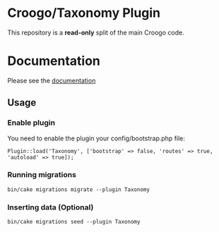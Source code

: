 # Croogo/Taxonomy Plugin

This repository is a **read-only** split of the main Croogo code.

# Documentation

Please see the [documentation](http://docs.croogo.org/3.0)

## Usage

### Enable plugin

You need to enable the plugin your config/bootstrap.php file:

```
Plugin::load('Taxonomy', ['bootstrap' => false, 'routes' => true, 'autoload' => true]);
```

### Running migrations

```
bin/cake migrations migrate --plugin Taxonomy
```

### Inserting data (Optional)

```
bin/cake migrations seed --plugin Taxonomy
```
